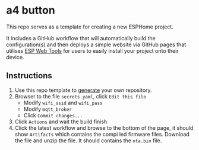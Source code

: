 # a4 button #

This repo serves as a template for creating a new ESPHome project.

It includes a GitHub workflow that will automatically build the configuration(s) and then deploys a simple 
website via GitHub pages that utilises [ESP Web Tools](https://esphome.github.io/esp-web-tools/) for users to 
easily install your project onto their device.

## Instructions

1. Use this repo template to [generate](https://github.com/esphome/esphome-project-template/generate) your own repository.
1. Browser to the file `secrets.yaml`, click `Edit this file`
   * Modify `wifi_ssid` and `wifi_pass`
   * Modify `mqtt_broker`
   * Click `Commit changes...`
1. Click `Actions` and wait the build finish
1. Click the latest workflow and browse to the bottom of the page, it should show `Artifacts` which contains the compi
led firmware files. Download the file and unzip the file. It should contains the `ota.bin` file.

